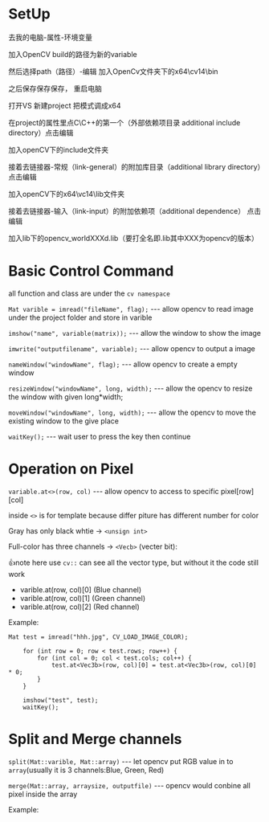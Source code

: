 # SetUp
去我的电脑-属性-环境变量

加入OpenCV build的路径为新的variable

然后选择path（路径）-编辑 加入OpenCv文件夹下的x64\cv14\bin

之后保存保存保存， 重启电脑


打开VS 新建project 把模式调成x64

在project的属性里点C\C++的第一个（外部依赖项目录 additional include directory）点击编辑

加入openCV下的include文件夹

接着去链接器-常规（link-general）的附加库目录（additional library directory）点击编辑

加入openCV下的x64\vc14\lib文件夹

接着去链接器-输入（link-input）的附加依赖项（additional dependence） 点击编辑

加入lib下的opencv_worldXXXd.lib（要打全名即.lib其中XXX为opencv的版本）



# Basic Control Command

all function and class are under the `cv namespace`

`Mat varible = imread("fileName", flag);` --- allow opencv to read image under the project folder and store in varible

`imshow("name", variable(matrix));` --- allow the window to show the image

`imwrite("outputfilename", variable);` --- allow opencv to output a image

`nameWindow("windowName", flag);` --- allow opencv to create a empty window 

`resizeWindow("windowName", long, width);` --- allow the opencv to resize the window with given long*width;

`moveWindow("windowName", long, width);` --- allow the opencv to move the existing window to the give place

`waitKey();` --- wait user to press the key then continue

# Operation on Pixel
`variable.at<>(row, col)` --- allow opencv to access to specific pixel[row][col]

inside `<>` is for template because differ piture has different number for color

Gray has only black whtie -> `<unsign int>`

Full-color has three channels -> `<Vecb>` (vecter  bit):

:+1:note here use `cv::` can see all the vector type, but without it the code still work

- varible.at<Vecb>(row, col)[0] (Blue channel)
- varible.at<Vecb>(row, col)[1] (Green channel)
- varible.at<Vecb>(row, col)[2] (Red channel)

Example:
```
Mat test = imread("hhh.jpg", CV_LOAD_IMAGE_COLOR);

	for (int row = 0; row < test.rows; row++) {
		for (int col = 0; col < test.cols; col++) {
			test.at<Vec3b>(row, col)[0] = test.at<Vec3b>(row, col)[0] * 0;
		}
	}

	imshow("test", test);
	waitKey();
```
    
# Split and Merge channels

`split(Mat::varible, Mat::array)` --- let opencv put RGB value in to `array`(usually it is 3 channels:Blue, Green, Red)

`merge(Mat::array, arraysize, outputfile)` --- opencv would conbine all pixel inside the array

Example:
```

```

